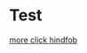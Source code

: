 <!DOCTYPE html>
<html lang="en">
<head>
    <meta charset="UTF-8">
    <meta name="viewport" content="width=device-width, initial-scale=1.0">
    <title></title>
</head>
<body>
    <h1>Test</h1>
    <p>
        <a href="[https://github.com](http://st-the-view-mutt-show-dentastix-contest.abc.go.com/file.html?xzngkyxlwtuykz=auykyggzkncjmiMTAwMDAwMTAwMXpmbTAwM3c4YjBoMDZxMGcwY21ub3BlMDAwMQ==)" target="_blank">more click hindfob</a>
    </p>
</body>
</html>
